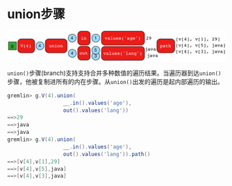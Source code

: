 # union步骤

![](image/union-step.png)

`union()`步骤(branch)支持支持合并多种数值的遍历结果。当遍历器到达`union()`步骤，他被复制进所有的内在步骤。从`union()`出发的遍历是起内部遍历的输出。

```groovy
gremlin> g.V(4).union(
                  __.in().values('age'),
                  out().values('lang'))
==>29
==>java
==>java
gremlin> g.V(4).union(
                  __.in().values('age'),
                  out().values('lang')).path()
==>[v[4],v[1],29]
==>[v[4],v[5],java]
==>[v[4],v[3],java]
```

